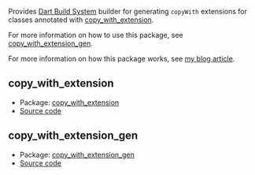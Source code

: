 Provides [Dart Build System](https://pub.dev/packages/build) builder for generating `copyWith` extensions for classes annotated with [copy_with_extension](https://pub.dev/packages/copy_with_extension).

For more information on how to use this package, see [copy_with_extension_gen](https://pub.dev/packages/copy_with_extension_gen).

For more information on how this package works, see [my blog article](https://alexander-kirsch.com/blog/dart-extensions).

## copy_with_extension
* Package: [copy_with_extension](https://pub.dev/packages/copy_with_extension)
* [Source code](https://github.com/numen31337/copy_with_extension/tree/master/copy_with_extension)


## copy_with_extension_gen
* Package: [copy_with_extension_gen](https://pub.dev/packages/copy_with_extension_gen)
* [Source code](https://github.com/numen31337/copy_with_extension/tree/master/copy_with_extension_gen)
